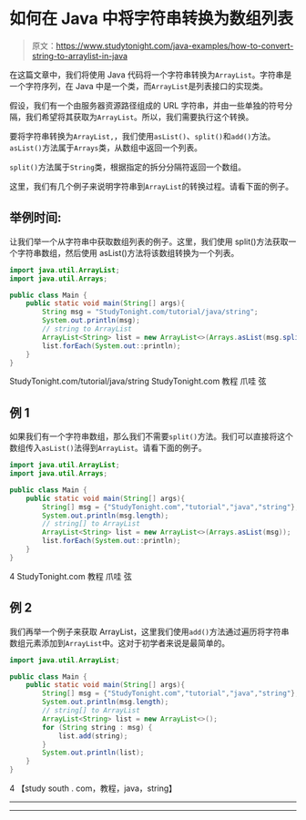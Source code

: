 # 如何在 Java 中将字符串转换为数组列表

> 原文：<https://www.studytonight.com/java-examples/how-to-convert-string-to-arraylist-in-java>

在这篇文章中，我们将使用 Java 代码将一个字符串转换为`ArrayList`。字符串是一个字符序列，在 Java 中是一个类，而`ArrayList`是列表接口的实现类。

假设，我们有一个由服务器资源路径组成的 URL 字符串，并由一些单独的符号分隔，我们希望将其获取为`ArrayList`。所以，我们需要执行这个转换。

要将字符串转换为`ArrayList,`，我们使用`asList()`、`split()`和`add()`方法。`asList()`方法属于`Arrays`类，从数组中返回一个列表。

`split()`方法属于`String`类，根据指定的拆分分隔符返回一个数组。

这里，我们有几个例子来说明字符串到`ArrayList`的转换过程。请看下面的例子。

## 举例时间:

让我们举一个从字符串中获取数组列表的例子。这里，我们使用 split()方法获取一个字符串数组，然后使用 asList()方法将该数组转换为一个列表。

```java
import java.util.ArrayList;
import java.util.Arrays;

public class Main {
	public static void main(String[] args){
		String msg = "StudyTonight.com/tutorial/java/string";
		System.out.println(msg);
		// string to ArrayList
		ArrayList<String> list = new ArrayList<>(Arrays.asList(msg.split("/")));
		list.forEach(System.out::println);	
	}
}
```

StudyTonight.com/tutorial/java/string
StudyTonight.com
教程
爪哇
弦

## 例 1

如果我们有一个字符串数组，那么我们不需要`split()`方法。我们可以直接将这个数组传入`asList()`法得到`ArrayList`。请看下面的例子。

```java
import java.util.ArrayList;
import java.util.Arrays;

public class Main {
	public static void main(String[] args){
		String[] msg = {"StudyTonight.com","tutorial","java","string"};
		System.out.println(msg.length);
		// string[] to ArrayList
		ArrayList<String> list = new ArrayList<>(Arrays.asList(msg));
		list.forEach(System.out::println);	
	}
}
```

4
StudyTonight.com
教程
爪哇
弦

## 例 2

我们再举一个例子来获取 ArrayList，这里我们使用`add()`方法通过遍历将字符串数组元素添加到`ArrayList`中。这对于初学者来说是最简单的。

```java
import java.util.ArrayList;

public class Main {
	public static void main(String[] args){
		String[] msg = {"StudyTonight.com","tutorial","java","string"};
		System.out.println(msg.length);
		// string[] to ArrayList
		ArrayList<String> list = new ArrayList<>();
		for (String string : msg) {
			list.add(string);
		}
		System.out.println(list);	
	}
}
```

4
【study south . com，教程，java，string】

* * *

* * *